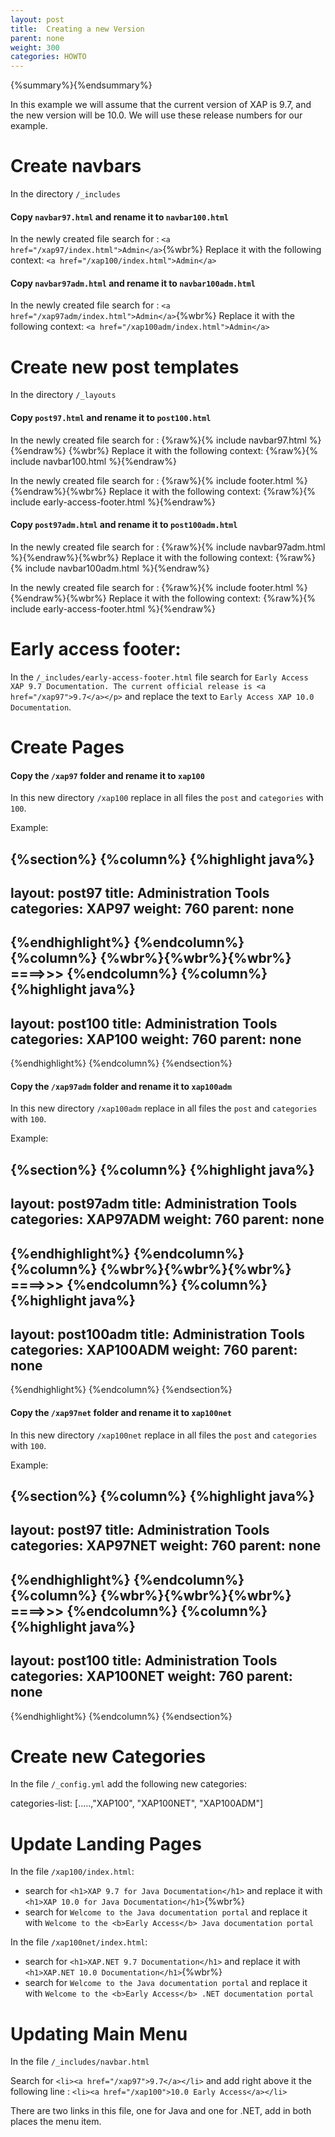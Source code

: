 ```yaml
---
layout: post
title:  Creating a new Version
parent: none
weight: 300
categories: HOWTO
---
```


{%summary%}{%endsummary%}


In this example we will assume that the current version of XAP is 9.7, and the new version will be 10.0. We will use these release numbers for our example.


# Create navbars

In the directory `/_includes`

####  Copy `navbar97.html` and rename it to `navbar100.html`

In the newly created file search for : `<a href="/xap97/index.html">Admin</a>`{%wbr%}
Replace it with the following context: `<a href="/xap100/index.html">Admin</a>`

####  Copy `navbar97adm.html` and rename it to `navbar100adm.html`

In the newly created file search for : `<a href="/xap97adm/index.html">Admin</a>`{%wbr%}
Replace it with the following context: `<a href="/xap100adm/index.html">Admin</a>`

# Create new post templates

In the directory `/_layouts`

#### Copy `post97.html` and rename it to `post100.html`

In the newly created file search for : {%raw%}{% include navbar97.html %}{%endraw%} {%wbr%}
Replace it with the following context: {%raw%}{% include navbar100.html %}{%endraw%}

In the newly created file search for : {%raw%}{% include footer.html %}{%endraw%}{%wbr%}
Replace it with the following context: {%raw%}{% include early-access-footer.html %}{%endraw%}

#### Copy `post97adm.html` and rename it to `post100adm.html`

In the newly created file search for : {%raw%}{% include navbar97adm.html %}{%endraw%}{%wbr%}
Replace it with the following context: {%raw%}{% include navbar100adm.html %}{%endraw%}

In the newly created file search for : {%raw%}{% include footer.html %}{%endraw%}{%wbr%}
Replace it with the following context: {%raw%}{% include early-access-footer.html %}{%endraw%}


# Early access footer:

In the `/_includes/early-access-footer.html` file search for `Early Access XAP 9.7 Documentation. The current official release is <a href="/xap97">9.7</a></p>`
and replace the text to  `Early Access XAP 10.0 Documentation`.

# Create Pages

####  Copy the `/xap97` folder and rename it to `xap100`

In this new directory `/xap100` replace in all files the `post` and `categories` with `100`.

Example:

{%section%}
{%column%}
{%highlight java%}
---
layout: post97
title:  Administration Tools
categories: XAP97
weight: 760
parent: none
---
{%endhighlight%}
{%endcolumn%}
{%column%}
{%wbr%}{%wbr%}{%wbr%}
====>>>
{%endcolumn%}
{%column%}
{%highlight java%}
---
layout: post100
title:  Administration Tools
categories: XAP100
weight: 760
parent: none
---
{%endhighlight%}
{%endcolumn%}
{%endsection%}


####  Copy the `/xap97adm` folder and rename it to `xap100adm`

In this new directory `/xap100adm` replace in all files the `post` and `categories` with `100`.

Example:

{%section%}
{%column%}
{%highlight java%}
---
layout: post97adm
title:  Administration Tools
categories: XAP97ADM
weight: 760
parent: none
---
{%endhighlight%}
{%endcolumn%}
{%column%}
{%wbr%}{%wbr%}{%wbr%}
====>>>
{%endcolumn%}
{%column%}
{%highlight java%}
---
layout: post100adm
title:  Administration Tools
categories: XAP100ADM
weight: 760
parent: none
---
{%endhighlight%}
{%endcolumn%}
{%endsection%}


#### Copy the `/xap97net` folder and rename it to `xap100net`

 In this new directory `/xap100net` replace in all files the `post` and `categories` with `100`.

 Example:

 {%section%}
 {%column%}
 {%highlight java%}
 ---
 layout: post97
 title:  Administration Tools
 categories: XAP97NET
 weight: 760
 parent: none
 ---
 {%endhighlight%}
 {%endcolumn%}
 {%column%}
 {%wbr%}{%wbr%}{%wbr%}
 ====>>>
 {%endcolumn%}
 {%column%}
 {%highlight java%}
 ---
 layout: post100
 title:  Administration Tools
 categories: XAP100NET
 weight: 760
 parent: none
 ---
 {%endhighlight%}
 {%endcolumn%}
 {%endsection%}


# Create new Categories

In the file `/_config.yml` add the following new categories:

categories-list: [.....,"XAP100", "XAP100NET", "XAP100ADM"]


# Update Landing Pages

In the file  `/xap100/index.html`:

- search for  `<h1>XAP 9.7 for Java Documentation</h1>` and replace it with `<h1>XAP 10.0 for Java Documentation</h1>`{%wbr%}
- search for  `Welcome to the Java documentation portal` and replace it with `Welcome to the <b>Early Access</b> Java documentation portal`

In the file  `/xap100net/index.html`:

- search for  `<h1>XAP.NET 9.7 Documentation</h1>` and replace it with `<h1>XAP.NET 10.0 Documentation</h1>`{%wbr%}
- search for  `Welcome to the Java documentation portal` and replace it with `Welcome to the <b>Early Access</b> .NET documentation portal`


# Updating Main Menu

In the file `/_includes/navbar.html`

Search for  `<li><a href="/xap97">9.7</a></li>` and add right above it the following line : `<li><a href="/xap100">10.0 Early Access</a></li>`

There are two links in this file, one for Java and one for .NET, add in both places the menu item.